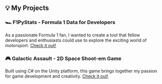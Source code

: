 <!-- <p align="center">
  <img src="https://your-image-url-here.com" alt="Your Name">
</p> -->


## 💡 My Projects

### 🏎️ F1PyStats - Formula 1 Data for Developers
As a passionate Formula 1 fan, I wanted to create a tool that fellow developers and enthusiasts could use to explore the exciting world of motorsport. [Check it out!](https://github.com/alec-kr/F1PyStats)

### 🎮 Galactic Assault - 2D Space Shoot-em Game
Built using C# on the Unity platform, this game brings together my passion for game development and creativity. [Check it out!](https://github.com/alec-kr/GalacticAssault)

